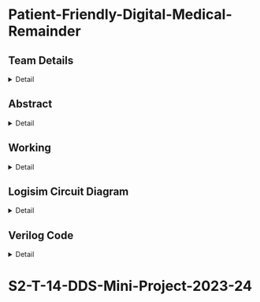 # Patient-Friendly-Digital-Medical-Remainder

<!-- First Section -->
## Team Details
<details>
  <summary>Detail</summary>

  > Semester: 3rd Sem B. Tech. CSE

  > Section: S2

  > Member-1: 221CS215, D R Vikas, drvikas.221cs215@nitk.edu.in,9380745737

  > member-2: 221CS221, H Vignesh, hanumanlavignesh.221cs221@nitk.edu.in, 6281971681

  > Member-3: 221CS241, R Rohan Chandra, regulagaddarohanchandra.221cs241@nitk.edu.in,
8639884378
</details>

<!-- Second Section -->
## Abstract
<details>
  <summary>Detail</summary>
  
  > Write your updatede abstract here
IDEA:-
The central idea behind our project is to develop a patient-
friendly medication reminder system that eliminates the
complexities associated with medication scheduling and
enhances adherence
> 
OBJECTIVES:-
To address the issue, we have developed a patient-friendly
medication reminder system using a digital clock interface and
LED indicator. The system requires patients to input their
preferred dosing time, which can be either morning, afternoon,
or evening.

The core functionality of the system is to compare the current
time with the patient's selected dosing time and activate an
LED indicator when it's time to take the medication. This visual
cue makes it easier for patients to adhere to their medication
regimen.

The system incorporates real-time clock synchronization to
ensure accurate dosing time notifications. Patients can easily
set their dosing preferences and adjust them as needed. The
LED indicator serves as an intuitive and non-intrusive reminder,
enhancing medication adherence while minimizing the risk of
missed doses.

This innovative solution provides a user-friendly approach to
medication management, improving patient engagement, and
potentially contributing to better health outcomes. The
abstract outlines the core features of the patient-friendly
medication reminder system, which offers a simple and
effective way for patients to stay on track with their medication
schedules.

COMPONENTS:-
1)T - FLIP - FLOP

2)REGISTERS

3)COMPARTORS

4)LED FLASH LIGHT

5)DECODERS

![image](https://github.com/Rohan-Chandra-04/S2-T-14-DDS-Mini-Project-2023-24/assets/129037115/55f96c7c-5158-4e5a-b0f2-437c55f60efd)


</details>

<!-- Third Section -->
## Working
<details>
  <summary>Detail</summary>

  The Patient-Friendly Digital Clock with Alarm is a

specialized digital clock designed to cater to the unique

needs of patients. It provides a binary display, ensuring

patients can easily keep track of time. The clock is

equipped with customizable alarm settings, making it an

essential tool for individuals who require timely

medication, appointments, or rest.

Key Features:

Customizable Alarms: Patients can set 3 alarms throughout
the day, helping them remember important tasks such as
medication schedules.

Components Description:-

3 Registers: -Each Registers comprising 7 bits. These

registers are activated by a single 'enable' bit, granting them

functionality. Within their structure, 3 bits are dedicated to

timekeeping. Additionally, 2 sets of 2 bits are reserved for

storing up to 4 different medicines. The flexibility of these

registers allows any combination of 2 of 4 medicines to be

stored at a time.

the registers. When a match occurs, the system suggests the

medicines stored in the corresponding registers to the

patient.

6 Decoders:- each decoder converts binary to decimal

equivalent which represents to take which medicines.

LED flash-lights:- The LED Flashlights in our system serve

as instant visual indicators. When the comparators

successfully match the timings, these LED flashlights

illuminate, providing a clear and immediate signal to the

patient.

3 T flip-flop:- They are employed to facilitate the up-
counting process of the three bits.

Working:-

Flowchart
![image](https://github.com/Rohan-Chandra-04/S2-T-14-DDS-Mini-Project-2023-24/assets/129037115/e782e36f-fc21-439f-b3d2-a61516775726)


Working Model:

1) Clock Pulse Trigger:
A clock pulse initiates and synchronizes the circuit's operation, serving
as the system's heartbeat.

2) T Flip-Flop Up-Counter (Counts 0-7):
   
• Three T flip-flops work in tandem, enabling the up-counter to
cycle through values from 0 to 7.

• These values represent different time intervals in the patient's
daily schedule.

3) Display of 3 Bits:
 
• A display module showcases the 3 bits from the up-counter,
which together represent the current time interval.

4) Comparator Operation:

• Dedicated comparators diligently compare the 3 bits from the
up-counter with the 3 bits stored within each of the three
registers.

• The purpose is to pinpoint a precise match with the time settings
stored in the registers.

5) Activation of Decoders:
   
• When a match occurs, the corresponding comparator activates
the enable bit for the associated decoder.

• This decision-making step ensures that only the decoder relevant
to the current time interval is enabled.

6) Decoder Operation:

• Enabled by the comparators, the decoders come into play.

• They convert the 2 bits assigned to medicines into a decimal
representation.

• This decimal value corresponds to a specific medicine to be

7)LED Flashlights Activation:

• The system doesn't rely solely on numeric output; it incorporates
immediate visual cues.

• When the comparators find a match, indicating the prescribed
time interval, the corresponding LED flashlights come to life.

• This serves as an unmistakable signal for the patient to take the
medicines associated with the matched timings.

By following this intricate but well-structured sequence, the system
ensures that patients receive timely and specific medication

reminders, promoting health and adherence to their prescribed

regimen.

![image](https://github.com/Rohan-Chandra-04/S2-T-14-DDS-Mini-Project-2023-24/assets/129037115/c9e197b5-fb6e-4e21-a4af-617863c2cca0)


</details>

<!-- Fourth Section -->
## Logisim Circuit Diagram
<details>
  <summary>Detail</summary>

 ![Screenshot from 2023-10-24 19-49-24](https://github.com/Rohan-Chandra-04/S2-T-14-DDS-Mini-Project-2023-24/assets/129037115/a8bbeb2b-b8d7-4a33-b49f-c11d35e1269a)
  
![Screenshot from 2023-10-24 19-39-31](https://github.com/Rohan-Chandra-04/S2-T-14-DDS-Mini-Project-2023-24/assets/129037115/4f11e44b-b537-4712-9c8d-c4e2b97ef336)

</details>

<!-- Fifth Section -->
## Verilog Code
<details>
  <summary>Detail</summary>

  module mainCounter(input wire clk,
  
input wire reset,

input wire ld_morn,

input wire [6:0] data_in_morn,

input wire ld_mid,

input wire [6:0] data_in_mid,

input wire ld_night,

input wire [6:0] data_in_night,

output reg med_0, // Output representing medical condition 0

output reg med_1, // Output representing medical condition 1

output reg med_2, // Output representing medical condition 2

output reg med_3 // Output representing medical condition 3

);
reg [2:0] count; // 3-bit counter for time

reg [5:0] data_out_morn; // Data register for morning

reg [5:0] data_out_mid; // Data register for midday

reg [5:0] data_out_night; // Data register for night

wire en_morn, en_mid, en_night; // Enable signals

wire d00, d01, d02, d03, d10, d11, d12, d13, d20, d21, d22, d23; // Decoder outputs

// Instantiate the 3-bit up counter module

up_counter_3bit time(

.clk(clk),

.reset(reset),

.count(count)

);

// Instantiate LoadableRegister modules for morning, midday, and night

LoadableRegister morn(

.clk(clk),

.ld(ld_morn),

.data_in(data_in_morn),

.data_out(data_out_morn)
);

LoadableRegister mid(

.clk(clk),

.ld(ld_mid),

.data_in(data_in_mid),

.data_out(data_out_mid));

LoadableRegister night(

.clk(clk),

.ld(ld_night),

.data_in(data_in_night),

.data_out(data_out_night)
);

// Instantiate comparators for morning, midday, and night

comparator morn_comp(

.y(en_morn),

.t1(count[0]),

.s1(data_out_morn[0]),

.t2(count[1]),

.s2(data_out_morn[1]),

.t3(count[2]),

.s3(data_out_morn[2])
);

comparator mid_comp(

.y(en_mid),

.t1(count[0]),

.s1(data_out_mid[0]),

.t2(count[1]),

.s2(data_out_mid[1]),

.t3(count[2]),

.s3(data_out_mid[2])

);

comparator night_comp(

.y(en_night),

.t1(count[0]),

.s1(data_out_night[0]),

.t2(count[1]),

.s2(data_out_night[1]),

.t3(count[2]),

.s3(data_out_night[2])

);
// Instantiate decoders for morning, midday, and nightdecoder d_morn1(

.d3(d00),

.d2(d01),

.d1(d02),

.d0(d03),

.en(en_morn),

.x(data_out_morn[3]),

.y(data_out_morn[4])
);

decoder d_morn2(

.d3(d10),

.d2(d11),

.d1(d12),

.d0(d13),

.en(en_morn),

.x(data_out_morn[5]),

.y(data_out_morn[6])

);
decoder d_mid1(

.d3(d20),

.d2(d21),

.d1(d22),

.d0(d23),

.en(en_mid),

.x(data_out_mid[3]),

.y(data_out_mid[4])
);

decoder d_mid2(

.d3(d30),

.d2(d31),

.d1(d32),

.d0(d33),

.en(en_mid),

.x(data_out_mid[5]),

.y(data_out_mid[6])
);

decoder d_night1(.d3(d40),

.d2(d41),

.d1(d42),

.d0(d43),

.en(en_night),

.x(data_out_night[3]),

.y(data_out_night[4])

);

decoder d_night2(

.d3(d50),

.d2(d51),

.d1(d52),

.d0(d53),

.en(en_night),

.x(data_out_night[5]),

.y(data_out_night[6])

);
// Combine decoder outputs to get medical condition outputs

assign med_0 = d00 + d01 + d10 + d11 + d20 + d21;

assign med_1 = d02 + d03 + d12 + d13 + d22 + d23;

assign med_2 = d30 + d31 + d40 + d41 + d50 + d51;

assign med_3 = d32 + d33 + d42 + d43 + d52 + d53;

endmodule

module decoder(

d3, d2, d1, d0, // Outputs

en, x, y // Inputs

);

input en, x, y;

output d3, d2, d1, d0;

// Decode logic for the outputs

assign d1 = en & (~x) & (~y);

assign d2 = en & (~x) & (y);

assign d3 = en & (x) & (~y);

assign d4 = en & (x) & (y);

endmodule

module comparator(
y, t1, s1, t2, s2, t3, s3 // Inputs and Output
);

input t1, s1, t2, s2, t3, s3;

output y;

// Comparator logic using XOR and AND operations

assign y = (~(t1 ^ s1)) & (~(t2 ^ s2)) & (~(t3 ^ s3));

endmodule

module LoadableRegister (

input wire clk,

input wire ld,

input wire [6:0] data_in,

output reg [5:0] data_out

);

always @(posedge clk or posedge ld)

begin

if (ld)

data_out <= data_in; // Load data on clock edge or when ld is asserted

end

endmodule

module up_counter_3bit(

input wire clk,

input wire reset,

output reg [2:0] count

);

reg t1, t2, t3;

always @(posedge clk or posedge reset) begin

if (reset)

count <= 3'b000; // Reset the counter to 0

else begint1 <= ~count[0];

t2 <= count[0] & ~count[1];

t3 <= count[0] & count[1] & ~count[2];

count[0] <= t1;

count[1] <= t2;

count[2] <= t3; // Counter logic for counting

end

end

endmodule

Test Bench: -

`include "code.v"

`timescale 1s/1s

module code_tb;

reg clk;

reg reset;

reg ld_morn;

reg [6:0] data_in_morn;

reg ld_mid;

reg [6:0] data_in_mid;

reg ld_night;

reg [6:0] data_in_night;

wire med_0;

wire med_1;

wire med_2;

wire med_3;

mainCounter model1(clk,

reset,

ld_morn,

data_in_morn,

ld_mid,

data_in_mid,

ld_night,data_in_night,

med_0,

med_1,

med_2,

med_3);

initial

begin
$dumpfile("code_tb.vcd");

$dumpvars(0, code_tb);

always begin #5 clk=~clk;
end

$display("functionality of our code: ");

$display("clk, reset, ld_morn, [6:0] data_in_morn, ld_mid, [6:0] data_in_mid, ld_night, [6:0]

data_in_night, med_0, med_1, med_2, med_3");

$monitor(" %b %b %b %b%b%b %b%b %b%b %b %b%b%b %b%b %b%b %b
%b%b%b %b%b %b%b %b %b %b %b ");

reset = 1'b0;

ld_morn = 1'b0; ld_mid = 1'b1; ld_night= 1'b1; data_in_morn=6'b0000100,

data_in_mid=6'b1001000, data_in_night=6'b1110100;

end

endmodule

REFERENCES: -
Books: Morris Mano Design on Digital System

Digital Design and Computer Architecture.

https://www.sciencedirect.com/topics/engineering/load-multiple-register

https://www.tutorialspoint.com/digital_circuits/digital_circuits_decoders.htm

https://www.design-reuse.com/articles/54634/understanding-the-importance-of-prerequisites-in-the-

vlsi-physical-design-stage.html

Vote of Thanks: Actually, we are very thankful to you sir for giving us this idea of patient friendly clock

and also the idea to design our circuit in simple way using counters, registers and comparators, which

helped us to create this project.
</details>


# S2-T-14-DDS-Mini-Project-2023-24
